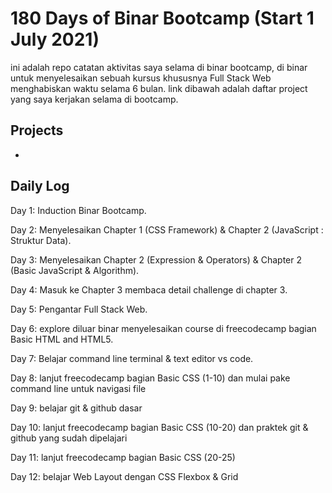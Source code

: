 # 180 Days of Binar Bootcamp (Start 1 July 2021)

ini adalah repo catatan aktivitas saya selama di binar bootcamp, di binar untuk menyelesaikan sebuah kursus khususnya Full Stack Web menghabiskan waktu selama 6 bulan. link dibawah adalah daftar project yang saya kerjakan selama di bootcamp. 

## Projects

-

## Daily Log

Day 1: Induction Binar Bootcamp.

Day 2: Menyelesaikan Chapter 1 (CSS Framework) & Chapter 2 (JavaScript : Struktur Data).

Day 3: Menyelesaikan Chapter 2 (Expression & Operators) & Chapter 2 (Basic JavaScript & Algorithm).

Day 4: Masuk ke Chapter 3 membaca detail challenge di chapter 3.

Day 5: Pengantar Full Stack Web.

Day 6: explore diluar binar menyelesaikan course di freecodecamp bagian Basic HTML and HTML5.

Day 7: Belajar command line terminal & text editor vs code. 

Day 8: lanjut freecodecamp bagian Basic CSS (1-10) dan mulai pake command line untuk navigasi file

Day 9: belajar git & github dasar

Day 10: lanjut freecodecamp bagian Basic CSS (10-20) dan praktek git & github yang sudah dipelajari

Day 11: lanjut freecodecamp bagian Basic CSS (20-25)

Day 12: belajar Web Layout dengan CSS Flexbox & Grid
